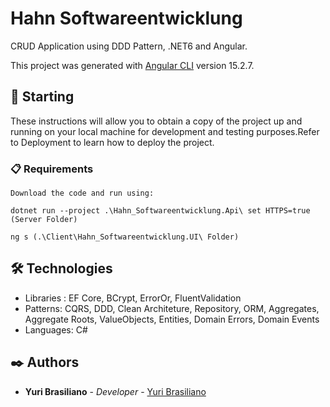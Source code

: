 # Hahn Softwareentwicklung

CRUD Application using DDD Pattern, .NET6 and Angular.

This project was generated with [Angular CLI](https://github.com/angular/angular-cli) version 15.2.7.

## 🚀 Starting

These instructions will allow you to obtain a copy of the project up and running on your local machine for development and testing purposes.Refer to Deployment to learn how to deploy the project.

### 📋 Requirements

```
Download the code and run using:

dotnet run --project .\Hahn_Softwareentwicklung.Api\ set HTTPS=true (Server Folder)

ng s (.\Client\Hahn_Softwareentwicklung.UI\ Folder)
```

## 🛠️ Technologies

* Libraries : EF Core, BCrypt, ErrorOr, FluentValidation
* Patterns: CQRS, DDD, Clean Architeture, Repository, ORM, Aggregates, Aggregate Roots, ValueObjects, Entities, Domain Errors, Domain Events
* Languages: C#


## ✒️ Authors

* **Yuri Brasiliano** - *Developer* - [Yuri Brasiliano](https://github.com/YuriBrasiliano)
